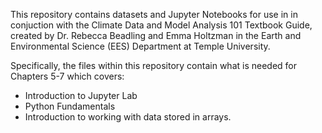 This repository contains datasets and Jupyter Notebooks for use in in conjuction with the Climate Data and Model Analysis 101 Textbook Guide, created by Dr. Rebecca Beadling and Emma Holtzman in the Earth and Environmental Science (EES) Department at Temple University.

Specifically, the files within this repository contain what is needed for Chapters 5-7 which covers:
* Introduction to Jupyter Lab
* Python Fundamentals
* Introduction to working with data stored in arrays.
